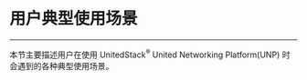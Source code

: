 # 用户典型使用场景

---

  本节主要描述用户在使用 UnitedStack<sup>®</sup> United Networking Platform(UNP) 时会遇到的各种典型使用场景。
